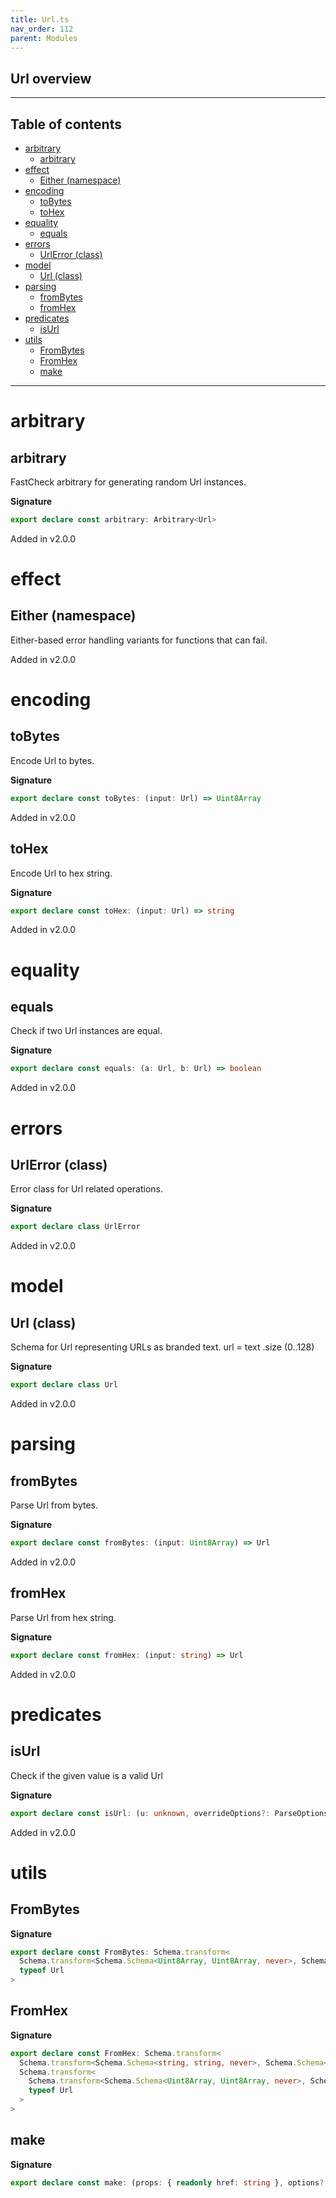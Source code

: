 ```yaml
---
title: Url.ts
nav_order: 112
parent: Modules
---
```


## Url overview

---

<h2 class="text-delta">Table of contents</h2>

- [arbitrary](#arbitrary)
  - [arbitrary](#arbitrary-1)
- [effect](#effect)
  - [Either (namespace)](#either-namespace)
- [encoding](#encoding)
  - [toBytes](#tobytes)
  - [toHex](#tohex)
- [equality](#equality)
  - [equals](#equals)
- [errors](#errors)
  - [UrlError (class)](#urlerror-class)
- [model](#model)
  - [Url (class)](#url-class)
- [parsing](#parsing)
  - [fromBytes](#frombytes)
  - [fromHex](#fromhex)
- [predicates](#predicates)
  - [isUrl](#isurl)
- [utils](#utils)
  - [FromBytes](#frombytes-1)
  - [FromHex](#fromhex-1)
  - [make](#make)

---

# arbitrary

## arbitrary

FastCheck arbitrary for generating random Url instances.

**Signature**

```ts
export declare const arbitrary: Arbitrary<Url>
```

Added in v2.0.0

# effect

## Either (namespace)

Either-based error handling variants for functions that can fail.

Added in v2.0.0

# encoding

## toBytes

Encode Url to bytes.

**Signature**

```ts
export declare const toBytes: (input: Url) => Uint8Array
```

Added in v2.0.0

## toHex

Encode Url to hex string.

**Signature**

```ts
export declare const toHex: (input: Url) => string
```

Added in v2.0.0

# equality

## equals

Check if two Url instances are equal.

**Signature**

```ts
export declare const equals: (a: Url, b: Url) => boolean
```

Added in v2.0.0

# errors

## UrlError (class)

Error class for Url related operations.

**Signature**

```ts
export declare class UrlError
```

Added in v2.0.0

# model

## Url (class)

Schema for Url representing URLs as branded text.
url = text .size (0..128)

**Signature**

```ts
export declare class Url
```

Added in v2.0.0

# parsing

## fromBytes

Parse Url from bytes.

**Signature**

```ts
export declare const fromBytes: (input: Uint8Array) => Url
```

Added in v2.0.0

## fromHex

Parse Url from hex string.

**Signature**

```ts
export declare const fromHex: (input: string) => Url
```

Added in v2.0.0

# predicates

## isUrl

Check if the given value is a valid Url

**Signature**

```ts
export declare const isUrl: (u: unknown, overrideOptions?: ParseOptions | number) => u is Url
```

Added in v2.0.0

# utils

## FromBytes

**Signature**

```ts
export declare const FromBytes: Schema.transform<
  Schema.transform<Schema.Schema<Uint8Array, Uint8Array, never>, Schema.Schema<string, string, never>>,
  typeof Url
>
```

## FromHex

**Signature**

```ts
export declare const FromHex: Schema.transform<
  Schema.transform<Schema.Schema<string, string, never>, Schema.Schema<Uint8Array, Uint8Array, never>>,
  Schema.transform<
    Schema.transform<Schema.Schema<Uint8Array, Uint8Array, never>, Schema.Schema<string, string, never>>,
    typeof Url
  >
>
```

## make

**Signature**

```ts
export declare const make: (props: { readonly href: string }, options?: Schema.MakeOptions | undefined) => Url
```

